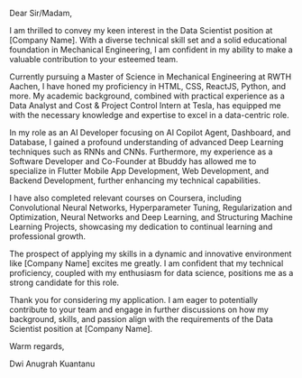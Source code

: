 Dear Sir/Madam,

I am thrilled to convey my keen interest in the Data Scientist position at [Company Name]. With a diverse technical skill set and a solid educational foundation in Mechanical Engineering, I am confident in my ability to make a valuable contribution to your esteemed team.

Currently pursuing a Master of Science in Mechanical Engineering at RWTH Aachen, I have honed my proficiency in HTML, CSS, ReactJS, Python, and more. My academic background, combined with practical experience as a Data Analyst and Cost & Project Control Intern at Tesla, has equipped me with the necessary knowledge and expertise to excel in a data-centric role.

In my role as an AI Developer focusing on AI Copilot Agent, Dashboard, and Database, I gained a profound understanding of advanced Deep Learning techniques such as RNNs and CNNs. Furthermore, my experience as a Software Developer and Co-Founder at Bbuddy has allowed me to specialize in Flutter Mobile App Development, Web Development, and Backend Development, further enhancing my technical capabilities.

I have also completed relevant courses on Coursera, including Convolutional Neural Networks, Hyperparameter Tuning, Regularization and Optimization, Neural Networks and Deep Learning, and Structuring Machine Learning Projects, showcasing my dedication to continual learning and professional growth.

The prospect of applying my skills in a dynamic and innovative environment like [Company Name] excites me greatly. I am confident that my technical proficiency, coupled with my enthusiasm for data science, positions me as a strong candidate for this role.

Thank you for considering my application. I am eager to potentially contribute to your team and engage in further discussions on how my background, skills, and passion align with the requirements of the Data Scientist position at [Company Name].

Warm regards,

Dwi Anugrah Kuantanu